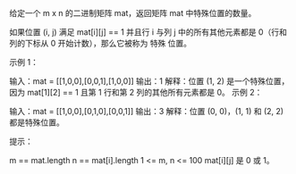 给定一个 m x n 的二进制矩阵 mat，返回矩阵 mat 中特殊位置的数量。

如果位置 (i, j) 满足 mat[i][j] == 1 并且行 i 与列 j 中的所有其他元素都是 0（行和列的下标从 0 开始计数），那么它被称为 特殊 位置。

示例 1：

输入：mat = [[1,0,0],[0,0,1],[1,0,0]]
输出：1
解释：位置 (1, 2) 是一个特殊位置，因为 mat[1][2] == 1 且第 1 行和第 2 列的其他所有元素都是 0。
示例 2：

输入：mat = [[1,0,0],[0,1,0],[0,0,1]]
输出：3
解释：位置 (0, 0)，(1, 1) 和 (2, 2) 都是特殊位置。

提示：

m == mat.length
n == mat[i].length
1 <= m, n <= 100
mat[i][j] 是 0 或 1。
